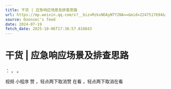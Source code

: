 ```yaml
---
title: 干货 | 应急响应场景及排查思路
url: https://mp.weixin.qq.com/s?__biz=MzkxNDAyNTY2NA==&mid=2247517694&idx=2&sn=c23c9d98a274435b8c98b34a1b5fb2f2
source: Doonsec's feed
date: 2024-07-19
fetch_date: 2025-10-06T17:38:57.818843
---
```


# 干货 | 应急响应场景及排查思路

：
，
。

视频
小程序
赞
，轻点两下取消赞
在看
，轻点两下取消在看